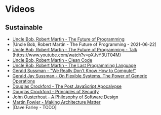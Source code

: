 # Videos

## Sustainable

* [Uncle Bob, Robert Martin - The Future of Programming](https://www.youtube.com/watch?v=ecIWPzGEbFc)
* [Uncle Bob, Robert Martin - The Future of Programming - 2021-06-22]
* [Uncle Bob, Robert Martin - The Future of Programming - Talk](https://www.youtube.com/watch?v=uOVoWCPOcUY)
(https://www.youtube.com/watch?v=pXJvY3UT04M)
* [Uncle Bob, Robert Martin - Clean Code](https://www.youtube.com/watch?v=7EmboKQH8lM&list=PLmmYSbUCWJ4x1GO839azG_BBw8rkh-zOj)
* [Uncle Bob, Robert Martin - The Last Programming Language](https://www.youtube.com/watch?v=P2yr-3F6PQo)
* [Gerald Sussman - "We Really Don't Know How to Compute!"](https://www.youtube.com/watch?v=HB5TrK7A4pI)
* [Gerald Jay Sussman - On Flexible Systems, The Power of Generic Operations](https://www.youtube.com/watch?v=cblhgNUoX9M)
* [Douglas Crockford - The Post JavaScript Apocalypse](https://www.youtube.com/watch?v=NPB34lDZj3E)
* [Douglas Crockford - Principles of Security](https://www.youtube.com/watch?v=zKuFu19LgZA)
* [John Ousterhout - A Philosophy of Software Design](https://www.youtube.com/watch?v=bmSAYlu0NcY)
* [Martin Fowler - Making Architecture Matter](https://www.youtube.com/watch?v=DngAZyWMGR0)
* [Dave Farley - TODO]

